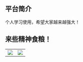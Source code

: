 ## 平台简介

个人学习使用，希望大家越来越强大！
 

## 来些精神食粮！

<table>
    <tr>
        <td><img src="https://img1.baidu.com/it/u=3158103848,3930143469&fm=26&fmt=auto&gp=0.jpg"/></td>
        <td><img src="https://img1.baidu.com/it/u=2298484978,1703903334&fm=26&fmt=auto&gp=0.jpg"/></td>
    </tr>
    
</table>
 